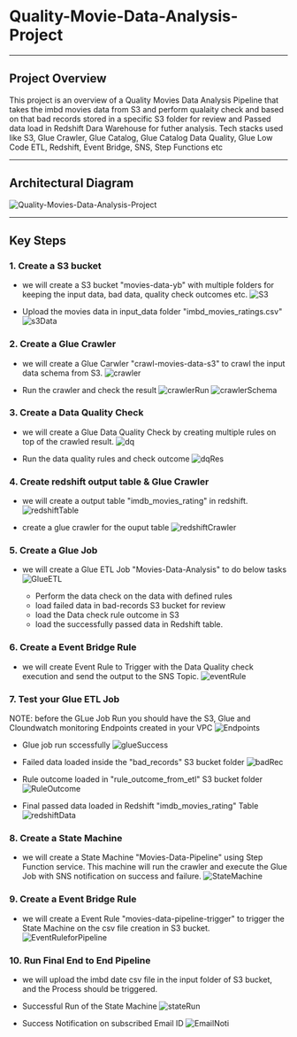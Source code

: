 # Quality-Movie-Data-Analysis-Project
***
## Project Overview
This project is an overview of a Quality Movies Data Analysis Pipeline that takes the imbd movies data from S3 and perform qualaity check and based on that bad records stored in a specific S3 folder for review and Passed data load in Redshift Dara Warehouse for futher analysis.
Tech stacks used like S3, Glue Crawler, Glue Catalog, Glue Catalog Data Quality, Glue Low Code ETL, Redshift, Event Bridge, SNS, Step Functions etc

***

## Architectural Diagram
![Quality-Movies-Data-Analysis-Project](https://github.com/yash872/Quality-Movie-Data-Analysis-Project/blob/main/Images/Quality-Movies-Data-Analysis-Project.jpg)

***

## Key Steps
### 1. Create a S3 bucket
- we will create a S3 bucket "movies-data-yb" with multiple folders for keeping the input data, bad data, quality check outcomes etc.
![S3](https://github.com/yash872/Quality-Movie-Data-Analysis-Project/blob/main/Images/S3.JPG)

- Upload the movies data in input_data folder "imbd_movies_ratings.csv"
![s3Data](https://github.com/yash872/Quality-Movie-Data-Analysis-Project/blob/main/Images/s3Data.JPG)

### 2. Create a Glue Crawler
- we will create a Glue Carwler "crawl-movies-data-s3" to crawl the input data schema from S3. 
![crawler](https://github.com/yash872/Quality-Movie-Data-Analysis-Project/blob/main/Images/crawler.JPG)

- Run the crawler and check the result
![crawlerRun](https://github.com/yash872/Quality-Movie-Data-Analysis-Project/blob/main/Images/crawlerRun.JPG)
![crawlerSchema](https://github.com/yash872/Quality-Movie-Data-Analysis-Project/blob/main/Images/crawlerSchema.JPG)

### 3. Create a Data Quality Check
- we will create a Glue Data Quality Check by creating multiple rules on top of the crawled result. 
![dq](https://github.com/yash872/Quality-Movie-Data-Analysis-Project/blob/main/Images/dq.JPG)

- Run the data quality rules and check outcome
![dqRes](https://github.com/yash872/Quality-Movie-Data-Analysis-Project/blob/main/Images/dqRes.JPG)
 
### 4. Create redshift output table & Glue Crawler
- we will create a output table "imdb_movies_rating" in redshift.
![redshiftTable](https://github.com/yash872/Quality-Movie-Data-Analysis-Project/blob/main/Images/redshiftTable.JPG)

- create a glue crawler for the ouput table
![redshiftCrawler](https://github.com/yash872/Quality-Movie-Data-Analysis-Project/blob/main/Images/redshiftCrawler.JPG)

### 5. Create a Glue Job
- we will create a Glue ETL Job "Movies-Data-Analysis" to do below tasks
![GlueETL](https://github.com/yash872/Quality-Movie-Data-Analysis-Project/blob/main/Images/GlueETL.JPG)

    - Perform the data check on the data with defined rules
    - load failed data in bad-records S3 bucket for review
    - load the Data check rule outcome in S3
    - load the successfully passed data in Redshift table.

### 6. Create a Event Bridge Rule
- we will create Event Rule to Trigger with the Data Quality check execution and send the output to the SNS Topic.
![eventRule](https://github.com/yash872/Quality-Movie-Data-Analysis-Project/blob/main/Images/eventRule.JPG)


### 7. Test your Glue ETL Job
NOTE: before the GLue Job Run you should have the S3, Glue and Cloundwatch monitoring Endpoints created in your VPC
![Endpoints](https://github.com/yash872/Quality-Movie-Data-Analysis-Project/blob/main/Images/Endpoints.JPG)

- Glue job run sccessfully 
![glueSuccess](https://github.com/yash872/Quality-Movie-Data-Analysis-Project/blob/main/Images/glueSuccess.JPG)

- Failed data loaded inside the "bad_records" S3 bucket folder
![badRec](https://github.com/yash872/Quality-Movie-Data-Analysis-Project/blob/main/Images/badRec.JPG)

- Rule outcome loaded in "rule_outcome_from_etl" S3 bucket folder
![RuleOutcome](https://github.com/yash872/Quality-Movie-Data-Analysis-Project/blob/main/Images/RuleOutcome.JPG)

- Final passed data loaded in Redshift "imdb_movies_rating" Table
![redshiftData](https://github.com/yash872/Quality-Movie-Data-Analysis-Project/blob/main/Images/redshiftData.JPG)

### 8. Create a State Machine
- we will create a State Machine "Movies-Data-Pipeline" using Step Function service.
This machine will run the crawler and execute the Glue Job with SNS notification on success and failure.
![StateMachine](https://github.com/yash872/Quality-Movie-Data-Analysis-Project/blob/main/Images/StateMachine.JPG)

### 9. Create a Event Bridge Rule
- we will create a Event Rule "movies-data-pipeline-trigger" to trigger the State Machine on the csv file creation in S3 bucket.
![EventRuleforPipeline](https://github.com/yash872/Quality-Movie-Data-Analysis-Project/blob/main/Images/EventRuleforPipeline.JPG)

### 10. Run Final End to End Pipeline
- we will upload the imbd date csv file in the input folder of S3 bucket, and the Process should be triggered.
- Successful Run of the State Machine
![stateRun](https://github.com/yash872/Quality-Movie-Data-Analysis-Project/blob/main/Images/stateRun.JPG)

- Success Notification on subscribed Email ID
![EmailNoti](https://github.com/yash872/Quality-Movie-Data-Analysis-Project/blob/main/Images/EmailNoti.JPG)
